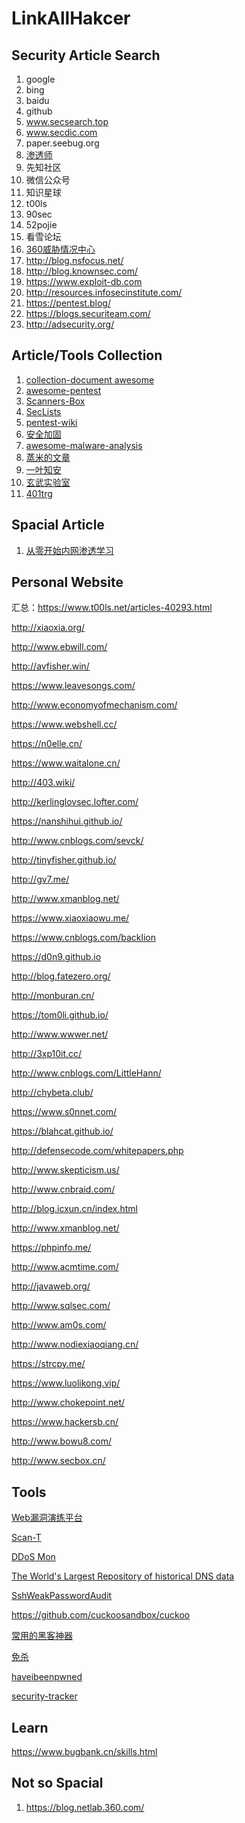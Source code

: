 # LinkAllHakcer

## Security Article Search

1. google
2. bing
3. baidu
4. github
5. www.secsearch.top
6. www.secdic.com
7. paper.seebug.org
8. [渗透师](shentoushi.top)
9. 先知社区
10. 微信公众号
11. 知识星球
12. t00ls
13. 90sec
14. 52pojie
15. 看雪论坛
16. [360威胁情况中心](https://ti.360.net/blog/)
17. http://blog.nsfocus.net/
18. http://blog.knownsec.com/
19. https://www.exploit-db.com
20. http://resources.infosecinstitute.com/
21. https://pentest.blog/
22. https://blogs.securiteam.com/
23. http://adsecurity.org/

## Article/Tools Collection

1. [collection-document awesome](https://github.com/klionsec/collection-document)
2. [awesome-pentest](https://github.com/enaqx/awesome-pentest)
3. [Scanners-Box](https://github.com/We5ter/Scanners-Box)
4. [SecLists](https://github.com/danielmiessler/SecLists)
5. [pentest-wiki](https://github.com/nixawk/pentest-wiki)
6. [安全加固](https://wiki.secyun.org/)
7. [awesome-malware-analysis](https://github.com/rshipp/awesome-malware-analysis)
8. [蒸米的文章](https://github.com/zhengmin1989/MyArticles)
9. [一叶知安](https://zhuanlan.zhihu.com/leafsec)
10. [玄武实验室](http://xlab.tencent.com/cn/)
11. [401trg](https://401trg.pw/)

## Spacial Article

1. [从零开始内网渗透学习](https://github.com/l3m0n/pentest_study)





## Personal Website

汇总：https://www.t00ls.net/articles-40293.html

http://xiaoxia.org/

http://www.ebwill.com/

http://avfisher.win/

https://www.leavesongs.com/

http://www.economyofmechanism.com/

https://www.webshell.cc/

https://n0elle.cn/

https://www.waitalone.cn/

http://403.wiki/

http://kerlinglovsec.lofter.com/

https://nanshihui.github.io/

http://www.cnblogs.com/sevck/

http://tinyfisher.github.io/

http://gv7.me/

http://www.xmanblog.net/

https://www.xiaoxiaowu.me/

https://www.cnblogs.com/backlion

https://d0n9.github.io

http://blog.fatezero.org/

http://monburan.cn/

https://tom0li.github.io/

http://www.wwwer.net/

http://3xp10it.cc/

http://www.cnblogs.com/LittleHann/

http://chybeta.club/

https://www.s0nnet.com/

https://blahcat.github.io/

http://defensecode.com/whitepapers.php

http://www.skepticism.us/

http://www.cnbraid.com/

http://blog.icxun.cn/index.html

http://www.xmanblog.net/

https://phpinfo.me/

http://www.acmtime.com/

http://javaweb.org/

http://www.sqlsec.com/

http://www.am0s.com/

http://www.nodiexiaoqiang.cn/

https://strcpy.me/

https://www.luolikong.vip/

http://www.chokepoint.net/

https://www.hackersb.cn/

http://www.bowu8.com/

http://www.secbox.cn/




## Tools

[Web漏洞演练平台](https://github.com/710leo/ZVulDrill)

[Scan-T](https://github.com/nanshihui/Scan-T)

[DDoS Mon](https://ddosmon.net)

[The World's Largest Repository of historical DNS data](https://dnstrails.com/)

[SshWeakPasswordAudit](https://github.com/penoxcn/SshWeakPasswordAudit)

https://github.com/cuckoosandbox/cuckoo

[常用的黑客神器](https://github.com/backlion/hack-for-tools)

[免杀](https://github.com/backlion/secist_script)

[haveibeenpwned](https://haveibeenpwned.com/)

[security-tracker](https://salsa.debian.org/security-tracker-team/security-tracker/tree/master)

## Learn

https://www.bugbank.cn/skills.html


## Not so Spacial

1. https://blog.netlab.360.com/
